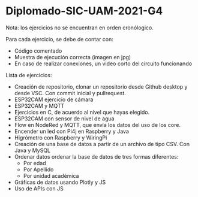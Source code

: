 # Diplomado-SIC-UAM-2021-G4


Nota: los ejercicios no se encuentran en orden cronólogico. 

Para cada ejercicio, se debe de contar con:

  - Código comentado
  - Muestra de ejecución correcta (imagen en jpg)
  - En caso de realizar conexiones, un video corto del circuito funcionando

Lista de ejercicios:

  - Creación de repositorio, clonar un repositorio desde Github desktop y desde VSC. Con commit inicial y pullrequest.
  - ESP32CAM ejercicio de cámara
  - ESP32CAM y MQTT
  - Ejercicios en C, de acuerdo al nivel que hayas elegido.
  - ESP32CAM con sensor de nivel de agua
  - Flow en NodeRed y MQTT, que envía los datos del uso de los core.
  - Encender un led con Pi4j en Raspberry y Java
  - Higrómetro con Raspberry y WiringPi
  - Creación de una base de datos a partir de un archivo de tipo CSV. Con Java y MySQL
  - Ordenar datos ordenar la base de datos de tres formas diferentes:
      - Por edad
      - Por Apellido
      - Por unidad académica
  - Gráficas de datos usando Plotly y JS
  - Uso de APIs con JS



